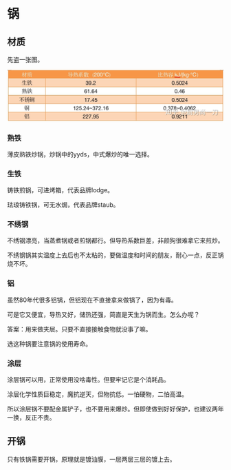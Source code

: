 # 锅

## 材质

先盗一张图。

![材质对比](./材质对比.jpg)

### 熟铁

薄皮熟铁炒锅，炒锅中的yyds，中式爆炒的唯一选择。

### 生铁

铸铁煎锅，可进烤箱，代表品牌lodge。

珐琅铸铁锅，可无水焗，代表品牌staub。

### 不绣钢

不绣钢漂亮，当蒸煮锅或者煎锅都行。但导热系数巨差，非颜狗很难拿它来煎炒。

不绣钢锅其实温度上去后也不太粘的，要做温度和时间的朋友，耐心一点，反正锅烧不坏。

### 铝

虽然80年代很多铝锅，但铝现在不直接拿来做锅了，因为有毒。

可是它又便宜，导热又好，储热还强，简直是天生为锅而生。怎么办呢？

答案：用来做夹层。只要不直接接触食物就没事了嘛。

选这种锅要注意锅的使用寿命。

### 涂层

涂层锅可以用，正常使用没啥毒性。但要牢记它是个消耗品。

涂层化学性质巨稳定，魔抗逆天，但物抗低。一怕硬物，二怕高温。

所以涂层锅不要配金属铲子，也不要用来爆炒。但即使做到好好保护，也建议两年一换，反正不贵。

## 开锅

只有铁锅需要开锅，原理就是镀油膜，一层两层三层的镀上去。
